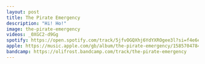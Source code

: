 ```yaml
---
layout: post
title: The Pirate Emergency
description: "Hi! Ho!"
image: the-pirate-emergency
videos: _0XGC2-d9Gg
spotify: https://open.spotify.com/track/5jfvOGQXhj6YdYXROgee3l?si=f4e6e78f19964e3d
apple: https://music.apple.com/gb/album/the-pirate-emergency/1585704784?i=1585704785
bandcamp: https://olifrost.bandcamp.com/track/the-pirate-emergency
---
```


